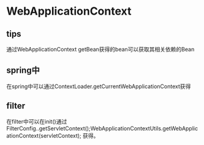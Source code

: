 # WebApplicationContext
## tips
通过WebApplicationContext getBean获得的bean可以获取其相关依赖的Bean
## spring中
在spring中可以通过ContextLoader.getCurrentWebApplicationContext获得

## filter
在filter中可以在init()通过FilterConfig..getServletContext();WebApplicationContextUtils.getWebApplicationContext(servletContext); 获得。